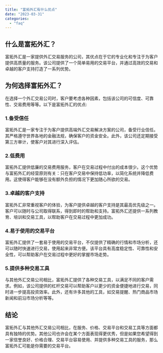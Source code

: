 ```yaml
---
title: "富拓外汇有什么优点"
date: "2023-03-31"
categories: 
  - "faq"
---
```


## 什么是富拓外汇？

富拓外汇是一家提供外汇交易服务的公司，其优点在于它的专业化和专注于为客户提供高质量的服务。该公司提供了一个简单易用的交易平台，并通过高效的交易和卓越的客户支持打造了一系列优势。

## 为何选择富拓外汇？

在选择一个外汇交易公司时，客户要考虑各种因素，包括该公司的可信度、可靠性、交易费用等等。以下是富拓外汇的优点:

### 1.备受信任

富拓外汇是一家专注于为客户提供高端外汇交易解决方案的公司，备受行业信任。其严格遵守世界各地的金融法规，确保客户的资金安全。此外，该公司还定期接受第三方审计，使客户对其进行深入评估。

### 2.低费用

富拓外汇提供低廉的交易费用服务，客户在交易过程中付出的成本很少。这个优势与富拓外汇的经营原则有关：只在客户交易中保持低功率，以简化系统并降低费用。这使得客户能够在没有额外负担的情况下更加随心所欲的交易。

### 3.卓越的客户支持

富拓外汇非常重视客户的体验，为客户提供卓越的客户支持是其最高优先级之一。客户可以随时与公司取得联系，得到即时的帮助和支持。富拓外汇还提供一系列教育、培训和交易工具，以帮助客户在交易过程中更加成功。

### 4.易于使用的交易平台

富拓外汇提供了一套易于使用的交易平台，不仅提供了精确的行情和市场分析，还可以随时快速进行交易，使用起来非常方便。该平台具有高度稳定性、可靠性和安全性，可以帮助客户在交易过程中更好的掌握市场走势。

### 5.提供多种交易工具

与其他外汇交易公司相比，富拓外汇提供了各种交易工具，以满足不同的客户需求。例如，该公司提供的杠杆交易可以帮助客户以更少的资金便捷地进行交易，同时进一步提高投资效率。此外，还有许多其他的工具，如交易提醒、热门商品市场新闻和前沿市场分析等等。

## 结论

富拓外汇与其他外汇交易公司相比，在服务、价格、交易平台和交易工具等方面都具有独特的优势。其他公司也许会在某个方面表现得更优秀，但是如果您希望得到一家信誉良好、价格合理、交易平台容易使用、并提供多种交易工具的服务，那么富拓外汇可能是你需要的交易平台。
